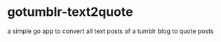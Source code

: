 gotumblr-text2quote
===================

a simple go app to convert all text posts of a tumblr blog to quote posts
